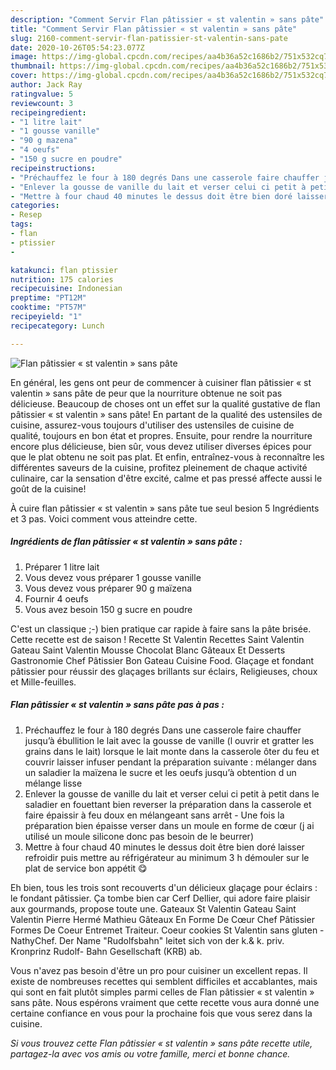 ```yaml
---
description: "Comment Servir Flan pâtissier « st valentin » sans pâte"
title: "Comment Servir Flan pâtissier « st valentin » sans pâte"
slug: 2160-comment-servir-flan-patissier-st-valentin-sans-pate
date: 2020-10-26T05:54:23.077Z
image: https://img-global.cpcdn.com/recipes/aa4b36a52c1686b2/751x532cq70/flan-patissier-st-valentin-sans-pate-photo-principale-de-la-recette.jpg
thumbnail: https://img-global.cpcdn.com/recipes/aa4b36a52c1686b2/751x532cq70/flan-patissier-st-valentin-sans-pate-photo-principale-de-la-recette.jpg
cover: https://img-global.cpcdn.com/recipes/aa4b36a52c1686b2/751x532cq70/flan-patissier-st-valentin-sans-pate-photo-principale-de-la-recette.jpg
author: Jack Ray
ratingvalue: 5
reviewcount: 3
recipeingredient:
- "1 litre lait"
- "1 gousse vanille"
- "90 g mazena"
- "4 oeufs"
- "150 g sucre en poudre"
recipeinstructions:
- "Préchauffez le four à 180 degrés Dans une casserole faire chauffer jusqu’à ébullition le lait avec la gousse de vanille (l ouvrir et gratter les grains dans le lait) lorsque le lait monte dans la casserole ôter du feu et couvrir laisser infuser pendant la préparation suivante : mélanger dans un saladier la maïzena le sucre et les oeufs jusqu’à obtention d un mélange lisse"
- "Enlever la gousse de vanille du lait et verser celui ci petit à petit dans le saladier en fouettant bien reverser la préparation dans la casserole et faire épaissir à feu doux en mélangeant sans arrêt  Une fois la préparation bien épaisse verser dans un moule en forme de cœur (j ai utilisé un moule silicone donc pas besoin de le beurrer)"
- "Mettre à four chaud 40 minutes le dessus doit être bien doré laisser refroidir puis mettre au réfrigérateur au minimum 3 h démouler sur le plat de service bon appétit 😋"
categories:
- Resep
tags:
- flan
- ptissier
- 

katakunci: flan ptissier  
nutrition: 175 calories
recipecuisine: Indonesian
preptime: "PT12M"
cooktime: "PT57M"
recipeyield: "1"
recipecategory: Lunch

---
```



![Flan pâtissier « st valentin » sans pâte](https://img-global.cpcdn.com/recipes/aa4b36a52c1686b2/751x532cq70/flan-patissier-st-valentin-sans-pate-photo-principale-de-la-recette.jpg)

En général, les gens ont peur de commencer à cuisiner flan pâtissier « st valentin » sans pâte de peur que la nourriture obtenue ne soit pas délicieuse. Beaucoup de choses ont un effet sur la qualité gustative de flan pâtissier « st valentin » sans pâte! En partant de la qualité des ustensiles de cuisine, assurez-vous toujours d'utiliser des ustensiles de cuisine de qualité, toujours en bon état et propres. Ensuite, pour rendre la nourriture encore plus délicieuse, bien sûr, vous devez utiliser diverses épices pour que le plat obtenu ne soit pas plat. Et enfin, entraînez-vous à reconnaître les différentes saveurs de la cuisine, profitez pleinement de chaque activité culinaire, car la sensation d'être excité, calme et pas pressé affecte aussi le goût de la cuisine!

<!--inarticleads1-->

À cuire flan pâtissier « st valentin » sans pâte tue seul besion 5 Ingrédients et 3 pas. Voici comment vous atteindre cette.

##### Ingrédients de flan pâtissier « st valentin » sans pâte :

1. Préparer 1 litre lait
1. Vous devez vous préparer 1 gousse vanille
1. Vous devez vous préparer 90 g maïzena
1. Fournir 4 oeufs
1. Vous avez besoin 150 g sucre en poudre


C&#39;est un classique ;-) bien pratique car rapide à faire sans la pâte brisée. Cette recette est de saison ! Recette St Valentin Recettes Saint Valentin Gateau Saint Valentin Mousse Chocolat Blanc Gâteaux Et Desserts Gastronomie Chef Pâtissier Bon Gateau Cuisine Food. Glaçage et fondant pâtissier pour réussir des glaçages brillants sur éclairs, Religieuses, choux et Mille-feuilles. 

<!--inarticleads2-->

##### Flan pâtissier « st valentin » sans pâte pas à pas :

1. Préchauffez le four à 180 degrés Dans une casserole faire chauffer jusqu’à ébullition le lait avec la gousse de vanille (l ouvrir et gratter les grains dans le lait) lorsque le lait monte dans la casserole ôter du feu et couvrir laisser infuser pendant la préparation suivante : mélanger dans un saladier la maïzena le sucre et les oeufs jusqu’à obtention d un mélange lisse
1. Enlever la gousse de vanille du lait et verser celui ci petit à petit dans le saladier en fouettant bien reverser la préparation dans la casserole et faire épaissir à feu doux en mélangeant sans arrêt  - Une fois la préparation bien épaisse verser dans un moule en forme de cœur (j ai utilisé un moule silicone donc pas besoin de le beurrer)
1. Mettre à four chaud 40 minutes le dessus doit être bien doré laisser refroidir puis mettre au réfrigérateur au minimum 3 h démouler sur le plat de service bon appétit 😋


Eh bien, tous les trois sont recouverts d&#39;un délicieux glaçage pour éclairs : le fondant pâtissier. Ça tombe bien car Cerf Dellier, qui adore faire plaisir aux gourmands, propose toute une. Gateaux St Valentin Gateau Saint Valentin Pierre Hermé Mathieu Gâteaux En Forme De Cœur Chef Pâtissier Formes De Coeur Entremet Traiteur. Coeur cookies St Valentin sans gluten - NathyChef. Der Name &#34;Rudolfsbahn&#34; leitet sich von der k.&amp; k. priv. Kronprinz Rudolf- Bahn Gesellschaft (KRB) ab. 

<!--inarticleads1-->

<p>
Vous n'avez pas besoin d'être un pro pour cuisiner un excellent repas. Il existe de nombreuses recettes qui semblent difficiles et accablantes, mais qui sont en fait plutôt simples parmi celles de Flan pâtissier « st valentin » sans pâte. Nous espérons vraiment que cette recette vous aura donné une certaine confiance en vous pour la prochaine fois que vous serez dans la cuisine.
</p>

<p>
<i>Si vous trouvez cette Flan pâtissier « st valentin » sans pâte recette utile, partagez-la avec vos amis ou votre famille, merci et bonne chance.</i>
</p>
